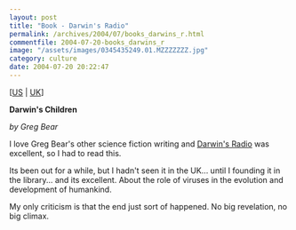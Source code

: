 ```yaml
---
layout: post
title: "Book - Darwin's Radio"
permalink: /archives/2004/07/books_darwins_r.html
commentfile: 2004-07-20-books_darwins_r
image: "/assets/images/0345435249.01.MZZZZZZZ.jpg"
category: culture
date: 2004-07-20 20:22:47
---
```


\[<a href="http://www.amazon.com/exec/obidos/tg/detail/-/0345435249/ref=lpr_g_1/002-1879204-4925628?v=glance&s=books" target="_blank">US</a> | <a href="http://www.amazon.co.uk/exec/obidos/tg/detail/-/0345435249/ref=lpr_g_1/202-5281077-3186213?v=glance&s=books" target="_blank">UK</a>\]

**Darwin's Children**

_by Greg Bear_

I love Greg Bear's other science fiction writing and [Darwin's Radio](http://www.amazon.com/exec/obidos/tg/detail/-/0345435249/qid=1110457516/sr=8-1/ref=pd_csp_1/103-8408734-4671815?v=glance&s=books&n=507846) was excellent, so I had to read this.

Its been out for a while, but I hadn't seen it in the UK... until I founding it in the library... and its excellent. About the role of viruses in the evolution and development of humankind.

My only criticism is that the end just sort of happened. No big revelation, no big climax.
